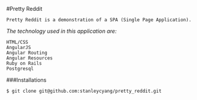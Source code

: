 #Pretty Reddit

`Pretty Reddit is a demonstration of a SPA (Single Page Application).`

*The technology used in this application are:*

	HTML/CSS
	AngularJS
	Angular Routing
	Angular Resources	
	Ruby on Rails	
	Postgresql

###Installations

	$ git clone git@github.com:stanleycyang/pretty_reddit.git


	
